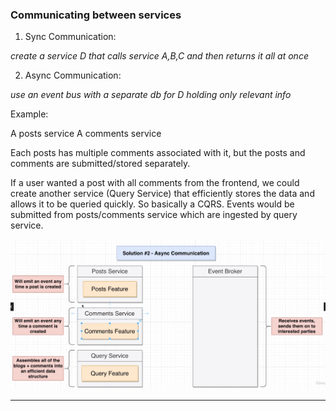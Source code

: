 ### Communicating between services

1. Sync Communication:

_create a service D that calls service A,B,C and then returns it all at once_

2. Async Communication:

_use an event bus with a separate db for D holding only relevant info_

Example:

A posts service
A comments service

Each posts has multiple comments associated with it, but the posts and comments are submitted/stored separately.

If a user wanted a post with all comments from the frontend, we could create another service (Query Service) that efficiently stores the data and allows it to be queried quickly. So basically a CQRS. Events would be submitted from posts/comments service which are ingested by query service.

<img src="../assets/posts-comments-async.png" />

---
